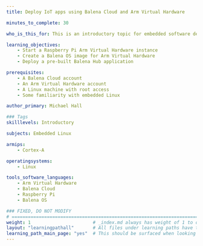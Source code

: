 ```yaml
---
title: Deploy IoT apps using Balena Cloud and Arm Virtual Hardware

minutes_to_complete: 30

who_is_this_for: This is an introductory topic for embedded software developers interested in Balena OS.

learning_objectives: 
    - Start a Raspberry Pi Arm Virtual Hardware instance
    - Create a Balena OS image for Arm Virtual Hardware
    - Deploy a pre-built Balena Hub application 

prerequisites:
    - A Balena Cloud account
    - An Arm Virtual Hardware account
    - A Linux machine with root access
    - Some familiarity with embedded Linux

author_primary: Michael Hall

### Tags
skilllevels: Introductory

subjects: Embedded Linux

armips:
    - Cortex-A

operatingsystems:
    - Linux

tools_software_languages:
    - Arm Virtual Hardware
    - Balena Cloud
    - Raspberry Pi
    - Balena OS

### FIXED, DO NOT MODIFY
# ================================================================================
weight: 1                       # _index.md always has weight of 1 to order correctly
layout: "learningpathall"       # All files under learning paths have this same wrapper
learning_path_main_page: "yes"  # This should be surfaced when looking for related content. Only set for _index.md of learning path content.
---
```

